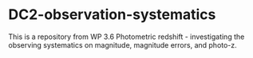 # DC2-observation-systematics
This is a repository from WP 3.6 Photometric redshift - investigating the observing systematics on magnitude, magnitude errors, and photo-z.
